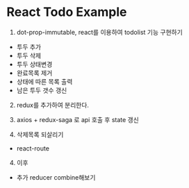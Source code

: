 # React Todo Example

1. dot-prop-immutable, react를 이용하여 todolist 기능 구현하기
  * 투두 추가
  * 투두 삭제
  * 투두 상태변경
  * 완료목록 제거
  * 상태에 따른 목록 출력
  * 남은 투두 갯수 갱신

2. redux를 추가하여 분리한다.

3. axios + redux-saga 로 api 호출 후 state 갱신 

4. 삭제목록 되살리기
  * react-route

4. 이후
* 추가 reducer combine해보기

